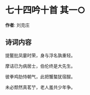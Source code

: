 # 七十四吟十首  其一○

**作者**: 刘克庄

## 诗词内容

提鳌批凤霎时荣，身与浮名孰重轻。

摩诘已为病居士，伯伦终是大先生。

彼拳鸡肋恃朝气，此把蟹螯犹宿酲。

未必颓然真茗艼，老人羞共少年争。


